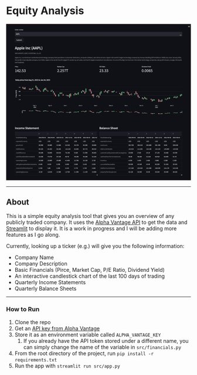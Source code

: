 # Equity Analysis
<!-- UI Screenshot -->
![Equity Analysis](images/screenshot.JPG)


---
## About
<!-- Description -->
This is a simple equity analysis tool that gives you an overview of any publicly traded company. It uses the [Alpha Vantage API](https://www.alphavantage.co/) to get the data and [Streamlit](https://streamlit.io/) to display it. It is a work in progress and I will be adding more features as I go along.

Currently, looking up a ticker (e.g.) will give you the following information:
- Company Name
- Company Description
- Basic Financials (Pirce, Market Cap, P/E Ratio, Dividend Yield)
- An interactive candlestick chart of the last 100 days of trading
- Quarterly Income Statements
- Quarterly Balance Sheets


---
### How to Run
<!-- How to run -->
1. Clone the repo
2. Get an [API key from Alpha Vantage](https://www.alphavantage.co/support/#api-key)
3. Store it as an environment variable called `ALPHA_VANTAGE_KEY`
   1. If you already have the API token stored under a different name, you can simply change the name of the variable in `src/financials.py`
4. From the root directory of the project, run `pip install -r requirements.txt`
5. Run the app with `streamlit run src/app.py`